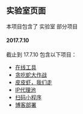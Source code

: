 ## 实验室页面

本项目包含了 实验室 部分项目

#### 2017.7.10

截止到 17.7.10 包含以下项目：

- [在线工具](http://lab.crossincode.com/tools/)
- [贪吃蛇大作战](http://lab.crossincode.com/snake/)
- [皮皮虾，我们走](http://lab.crossincode.com/ppx/)
- [IP代理池](http://lab.crossincode.com/proxy/)
- [扫码小程序](http://lab.crossincode.com/minaqr/)
- [博客部署](http://lab.crossincode.com/deploy/)
